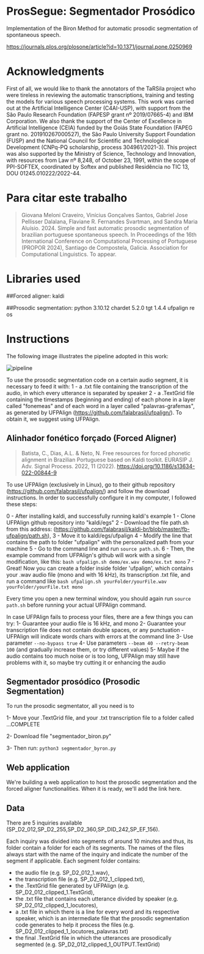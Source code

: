 # ProsSegue: Segmentador Prosódico
Implementation of the Biron Method for automatic  prosodic segmentation of spontaneous speech.

https://journals.plos.org/plosone/article?id=10.1371/journal.pone.0250969

# Acknowledgments

First of all, we would like to thank the annotators of the TaRSila project who were tireless in reviewing the automatic transcriptions, training and testing the models for various speech processing systems. This work was carried out at the Artificial Intelligence Center (C4AI-USP), with support from the São Paulo Research Foundation (FAPESP grant nº 2019/07665-4) and IBM Corporation. We also thank the support of the Center of Excellence in Artificial Intelligence (CEIA) funded by the Goiás State Foundation (FAPEG grant no. 201910267000527), the São Paulo University Support Foundation (FUSP) and the National Council for Scientific and Technological Development (CNPq-PQ scholarship, process 304961/2021-3). This project was also supported by the Ministry of Science, Technology and Innovation, with resources from Law nº 8,248, of October 23, 1991, within the scope of PPI-SOFTEX, coordinated by Softex and published Residência no TIC 13, DOU 01245.010222/2022-44.

# Para citar este trabalho

> Giovana Meloni Craveiro, Vinícius Gonçalves Santos, Gabriel Jose Pellisser Dalalana, Flaviane R. Fernandes Svartman, and Sandra Maria Aluísio. 2024. Simple and fast automatic prosodic segmentation of brazilian portuguese spontaneous speech. In Proceedings of the 16th International Conference on Computational Processing of Portuguese (PROPOR 2024), Santiago de Compostela, Galicia. Association for Computational Linguistics. To appear.

# Libraries used

##Forced aligner:
  kaldi
  
##Prosodic segmentation:
  python 3.10.12
  chardet 5.2.0
  tgt 1.4.4
  ufpalign
  re
  os

# Instructions

The following image illustrates the pipeline adopted in this work:

![pipeline](https://github.com/nilc-nlp/ProsSegue/assets/29277600/a378f1f3-cbdf-4c2a-83e3-c644dad1ad05)

To use the prosodic segmentation code on a certain audio segment, it is necessary to feed it with: 
1 - a .txt file containing the transcription of the audio, in which every utterance is separated by speaker
2 - a .TextGrid file containing the timestamps (beginning and ending) of each phone in a layer called "fonemeas" and of each word in a layer called "palavras-grafemas", as generated by UFPAlign (https://github.com/falabrasil/ufpalign/). To obtain it, we suggest using UFPAlign.

## Alinhador fonético forçado (Forced Aligner)

>Batista, C., Dias, A.L. & Neto, N. Free resources for forced phonetic alignment in Brazilian Portuguese based on Kaldi toolkit. EURASIP J. Adv. Signal Process. 2022, 11 (2022). https://doi.org/10.1186/s13634-022-00844-9

To use UFPAlign (exclusively in Linux), go to their github repository (https://github.com/falabrasil/ufpalign/) and follow the download instructions. In order to successfully configure it in my computer, I followed these steps:

0 - After installing kaldi, and successfully running kaldi's example 
1 - Clone UFPAlign github repository into "kaldi/egs" 
2 - Download the file path.sh from this address: (https://github.com/falabrasil/kaldi-br/blob/master/fb-ufpalign/path.sh),
3 - Move it to kaldi/egs/ufpalign
4 - Modify the line that contains the path to folder "ufpalign" with the personalized path from your machine
5 - Go to the command line and run `source path.sh`.
6 - Then, the example command from UFPAlign's github will work with a single modification, like this: `bash ufpalign.sh demo/ex.wav demo/ex.txt mono`
7 - Great! Now you can create a folder inside folder 'ufpalign', which contains your .wav audio file (mono and with 16 kHz), its transcription .txt file, and run a command like `bash ufpalign.sh yourFolder/yourFile.wav yourFolder/yourFile.txt mono`

Every time you open a new terminal window, you should again run `source path.sh` before running your actual UFPAlign command.

In case UFPAlign fails to process your files, there are a few things you can try:
1- Guarantee your audio file is 16 kHz, and mono
2- Guarantee your transcription file does not contain double spaces, or any punctuation - UFPAlign will indicate words chars with errors at the command line
3- Use parameter `--no-bypass true`
4- Use parameters `--beam 40 --retry-beam 100` (and gradually increase them, or try different values)
5- Maybe if the audio contains too much noise or is too long, UFPAlign may still have problems with it, so maybe try cutting it or enhancing the audio

## Segmentador prosódico (Prosodic Segmentation)

To run the prosodic segmentator, all you need is to

1- Move your .TextGrid file, and your .txt transcription file to a folder called ...COMPLETE

2- Download file "segmentador_biron.py" 

3- Then run:
`python3 segmentador_byron.py`

## Web application

We're building a web application to host the prosodic segmentation and the forced aligner functionalities. When it is ready, we'll add the link here.

## Data

There are 5 inquiries available (SP_D2_012,SP_D2_255,SP_D2_360,SP_DID_242,SP_EF_156). 

Each inquiry was divided into segments of around 10 minutes and thus, its folder contain a folder for each of its segments. The names of the files always start with the name of the inquiry and indicate the number of the segment if applicable.
Each segment folder contains:
- the audio file (e.g. SP_D2_012_1.wav),
- the transcription file (e.g. SP_D2_012_1_clipped.txt),
- the .TextGrid file generated by UFPAlign (e.g. SP_D2_012_clipped_1.TextGrid),
- the .txt file that contains each utterance divided by speaker (e.g. SP_D2_012_clipped_1_locutores),
- a .txt file in which there is a line for every word and its respective speaker, which is an intermediate file that the prosodic segmentation code generates to help it process the files (e.g. SP_D2_012_clipped_1_locutores_palavras.txt)
- the final .TextGrid file in which the utterances are prosodically segmented (e.g. SP_D2_012_clipped_1_OUTPUT.TextGrid)
